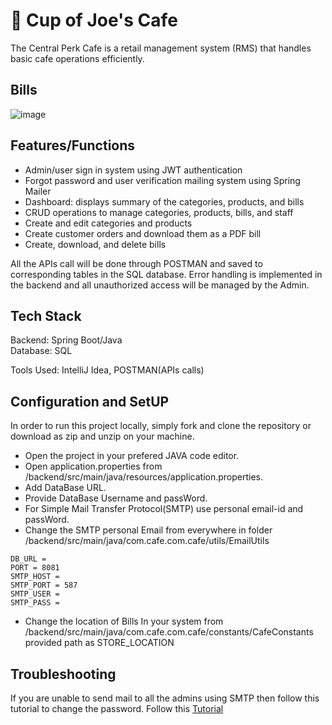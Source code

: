 # 🍵 Cup of Joe's Cafe

The Central Perk Cafe is a retail management system (RMS) that handles basic cafe operations efficiently.

## Bills
![image](https://github.com/Chiru09/Cup-Of-Joe-Cafe/assets/79917732/9e95a272-01e0-4201-b355-06a06c21a904)

## Features/Functions
- Admin/user sign in system using JWT authentication
- Forgot password and user verification mailing system using Spring Mailer
- Dashboard: displays summary of the categories, products, and bills
- CRUD operations to manage categories, products, bills, and staff
- Create and edit categories and products
- Create customer orders and download them as a PDF bill
- Create, download, and delete bills

All the APIs call will be done through POSTMAN and saved to corresponding tables in the SQL database. Error handling is implemented in the backend and all unauthorized access will be managed by the Admin.

## Tech Stack                                                                                                          
Backend: Spring Boot/Java                                                                                                                                   
Database: SQL

Tools Used: IntelliJ Idea, POSTMAN(APIs calls)

## Configuration and SetUP

In order to run this project locally, simply fork and clone the repository or download as zip and unzip on your machine. 
- Open the project in your prefered JAVA code editor.
- Open application.properties from /backend/src/main/java/resources/application.properties.
- Add DataBase URL.
- Provide DataBase Username and passWord.
- For Simple Mail Transfer Protocol(SMTP) use personal email-id and passWord.
- Change the SMTP personal Email from everywhere in folder /backend/src/main/java/com.cafe.com.cafe/utils/EmailUtils

```
DB_URL = 
PORT = 8081
SMTP_HOST = 
SMTP_PORT = 587
SMTP_USER = 
SMTP_PASS = 

```

- Change the location of Bills In your system from /backend/src/main/java/com.cafe.com.cafe/constants/CafeConstants provided path as STORE_LOCATION


## Troubleshooting
  If you are unable to send mail to all the admins using SMTP then follow this tutorial to change the password.
  Follow this [Tutorial](https://stackoverflow.com/questions/18585682/spring-mail-authentication-error)
